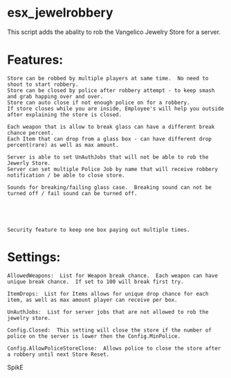 # esx_jewelrobbery

This script adds the abality to rob the Vangelico Jewelry  Store for a server.



# Features:
	
	Store can be robbed by multiple players at same time.  No need to shoot to start robbery.
	Store can be closed by police after robbery attempt - to keep smash and grab happing over and over.
	Store can auto close if not enough police on for a robbery.
	If store closes while you are inside, Employee's will help you outside after explaining the store is closed.
	
	Each weapon that is allow to break glass can have a different break chance percent.
	Each Item that can drop from a glass box - can have different drop percent(rare) as well as max amount.
	
	Server is able to set UnAuthJobs that will not be able to rob the Jewerly Store.
	Server can set multiple Police Job by name that will receive robbery notification / be able to close store.
	
	Sounds for breaking/failing glass case.  Breaking sound can not be turned off / fail sound can be turned off.
	
	
	
	
	
	Security feature to keep one box paying out multiple times.


# Settings:

  	AllowedWeapons:  List for Weapon break chance.  Each weapon can have unique break chance.  If set to 100 will break first try.
	
	ItemDrops:  List for Items allows for unique drop chance for each item, as well as max amount player can receive per box.
	
	UnAuthJobs:  List for server jobs that are not allowed to rob the jewelry store.
	
	Config.Closed:  This setting will close the store if the number of police on the server is lower then the Config.MinPolice.
	
	Config.AllowPoliceStoreClose:  Allows police to close the store after a robbery until next Store Reset.
	



SpikE
